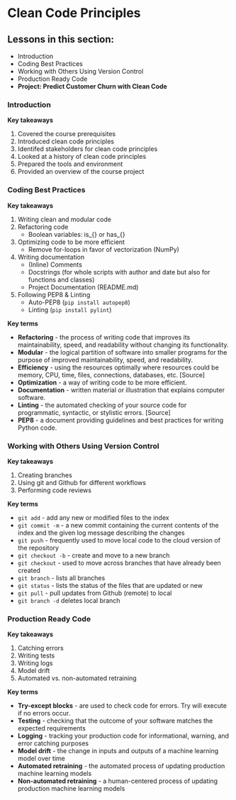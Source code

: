 # Clean Code Principles

## Lessons in this section:

- Introduction
- Coding Best Practices
- Working with Others Using Version Control
- Production Ready Code
- **Project: Predict Customer Churn with Clean Code**

### Introduction

**Key takeaways**

1. Covered the course prerequisites
2. Introduced clean code principles
3. Identifed stakeholders for clean code principles
4. Looked at a history of clean code principles
5. Prepared the tools and environment
6. Provided an overview of the course project

### Coding Best Practices 

**Key takeaways**

1. Writing clean and modular code
2. Refactoring code
    - Boolean variables: is_{} or has_{}
3. Optimizing code to be more efficient
    - Remove for-loops in favor of vectorization (NumPy)
4. Writing documentation
    - (Inline) Comments
    - Docstrings (for whole scripts with author and date but also for functions and classes)
    - Project Documentation (README.md)
5. Following PEP8 & Linting
    - Auto-PEP8 (``pip install autopep8``)
    - Linting (``pip install pylint``)

**Key terms**

- **Refactoring** - the process of writing code that improves its maintainability, speed, and readability without changing its functionality.
- **Modular** - the logical partition of software into smaller programs for the purpose of improved maintainability, speed, and readability.
- **Efficiency** - using the resources optimally where resources could be memory, CPU, time, files, connections, databases, etc. [Source]
- **Optimization** - a way of writing code to be more efficient.
- **Documentation** - written material or illustration that explains computer software.
- **Linting** - the automated checking of your source code for programmatic, syntactic, or stylistic errors. [Source]
- **PEP8** - a document providing guidelines and best practices for writing Python code.

### Working with Others Using Version Control

**Key takeaways**

1. Creating branches
2. Using git and Github for different workflows
3. Performing code reviews

**Key terms**

- ``git add`` - add any new or modified files to the index
- ``git commit -m`` - a new commit containing the current contents of the index and the given log message describing the changes
- ``git push`` - frequently used to move local code to the cloud version of the repository
- ``git checkout -b`` - create and move to a new branch
- ``git checkout`` - used to move across branches that have already been created
- ``git branch`` - lists all branches
- ``git status`` - lists the status of the files that are updated or new
- ``git pull`` - pull updates from Github (remote) to local
- ``git branch -d`` deletes local branch

### Production Ready Code

**Key takeaways**

1. Catching errors
2. Writing tests
3. Writing logs
4. Model drift
5. Automated vs. non-automated retraining

**Key terms**

- **Try-except blocks** - are used to check code for errors. Try will execute if no errors occur.
- **Testing** - checking that the outcome of your software matches the expected requirements
- **Logging** - tracking your production code for informational, warning, and error catching purposes
- **Model drift** - the change in inputs and outputs of a machine learning model over time
- **Automated retraining** - the automated process of updating production machine learning models
- **Non-automated retraining** - a human-centered process of updating production machine learning models